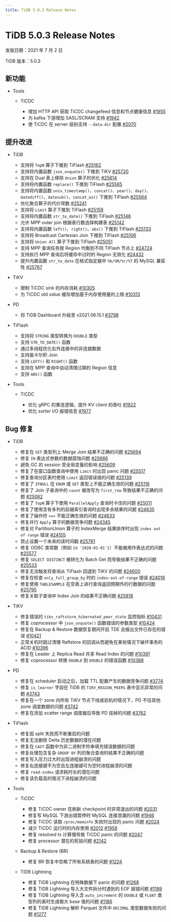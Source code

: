 ```yaml
---
title: TiDB 5.0.3 Release Notes
---
```


# TiDB 5.0.3 Release Notes

发版日期：2021 年 7 月 2 日

TiDB 版本：5.0.3

## 新功能

+ Tools

    + TiCDC

        - 增加 HTTP API 获取 TiCDC changefeed 信息和节点健康信息 [#1955](https://github.com/pingcap/ticdc/pull/1955)
        - 为 kafka 下游增加 SASL/SCRAM 支持 [#1942](https://github.com/pingcap/ticdc/pull/1942)
        - 使 TiCDC 在 server 级别支持 `--data-dir` 配置 [#2070](https://github.com/pingcap/ticdc/pull/2070)

## 提升改进

+ TiDB

    - 支持将 `TopN` 算子下推到 TiFlash [#25162](https://github.com/pingcap/tidb/pull/25162)
    - 支持将内置函数 `json_unquote()` 下推到 TiKV [#25720](https://github.com/pingcap/tidb/pull/25720)
    - 支持在 Dual 表上移除 `Union` 算子的优化 [#25614](https://github.com/pingcap/tidb/pull/25614)
    - 支持将内置函数 `replace()` 下推到 TiFlash [#25565](https://github.com/pingcap/tidb/pull/25565)
    - 支持将内置函数 `unix_timestamp()`、`concat()`、`year()`、`day()`、`datediff()`、`datesub()`、`concat_ws()` 下推到 TiFlash [#25564](https://github.com/pingcap/tidb/pull/25564)
    - 优化聚合算子的代价常数 [#25241](https://github.com/pingcap/tidb/pull/25241)
    - 支持将 `Limit` 算子下推到 TiFlash [#25159](https://github.com/pingcap/tidb/pull/25159)
    - 支持将内置函数 `str_to_date()` 下推到 TiFlash [#25148](https://github.com/pingcap/tidb/pull/25148)
    - 允许 MPP outer join 根据表行数选择构建表 [#25142](https://github.com/pingcap/tidb/pull/25142)
    - 支持将内置函数 `left()`、`right()`、`abs()` 下推到 TiFlash [#25133](https://github.com/pingcap/tidb/pull/25133)
    - 支持将 Broadcast Cartesian Join 下推到 TiFlash [#25106](https://github.com/pingcap/tidb/pull/25106)
    - 支持将 `Union All` 算子下推到 TiFlash [#25051](https://github.com/pingcap/tidb/pull/25051)
    - 支持 MPP 查询任务按 Region 均衡到不同 TiFlash 节点上 [#24724](https://github.com/pingcap/tidb/pull/24724)
    - 支持执行 MPP 查询后将缓存中过时的 Region 无效化 [#24432](https://github.com/pingcap/tidb/pull/24432)
    - 提升内置函数 `str_to_date` 在格式指定器中 `%b/%M/%r/%T` 的 MySQL 兼容性 [#25767](https://github.com/pingcap/tidb/pull/25767)

+ TiKV

    - 限制 TiCDC sink 的内存消耗 [#10305](https://github.com/tikv/tikv/pull/10305)
    - 为 TiCDC old value 缓存增加基于内存使用量的上限 [#10313](https://github.com/tikv/tikv/pull/10313)

+ PD

    - 将 TiDB Dashboard 升级至 v2021.06.15.1 [#3798](https://github.com/pingcap/pd/pull/3798)

+ TiFlash

    - 支持将 `STRING` 类型转换为 `DOUBLE` 类型
    - 支持 `STR_TO_DATE()` 函数
    - 通过多线程优化右外连接中的非连接数据
    - 支持笛卡尔积 Join
    - 支持 `LEFT()` 和 `RIGHT()` 函数
    - 支持在 MPP 查询中自动清理过期的 Region 信息
    - 支持 `ABS()` 函数

+ Tools

    + TiCDC

        - 优化 gRPC 的重连逻辑，提升 KV client 的吞吐 [#1922](https://github.com/pingcap/ticdc/pull/1922)
        - 优化 sorter I/O 报错信息 [#1977](https://github.com/pingcap/ticdc/pull/1977)

## Bug 修复

+ TiDB

    - 修复在 `SET` 类型列上 Merge Join 结果不正确的问题 [#25694](https://github.com/pingcap/tidb/pull/25694)
    - 修复 `IN` 表达式参数的数据腐蚀问题 [#25666](https://github.com/pingcap/tidb/pull/25666)
    - 避免 GC 的 session 受全局变量的影响 [#25609](https://github.com/pingcap/tidb/pull/25609)
    - 修复了在窗口函数查询中使用 `Limit` 时出现 panic 问题 [#25517](https://github.com/pingcap/tidb/pull/25517)
    - 修复查询分区表时使用 `Limit` 返回错误值的问题 [#25139](https://github.com/pingcap/tidb/pull/25139)
    - 修复了 `IFNULL` 在 `ENUM` 或 `SET` 类型上不能正确生效的问题 [#25116](https://github.com/pingcap/tidb/pull/25116)
    - 修复了 Join 子查询中的 `count` 被改写为 `first_row` 导致结果不正确的问题 [#25062](https://github.com/pingcap/tidb/pull/25062)
    - 修复了 `TopN` 算子下使用 `ParallelApply` 查询时卡住的问题 [#25011](https://github.com/pingcap/tidb/pull/25011)
    - 修复了使用含有多列的前缀索引查询时出现多余结果的问题 [#24635](https://github.com/pingcap/tidb/pull/24635)
    - 修复了操作符 `<=>` 不能正确生效的问题 [#24633](https://github.com/pingcap/tidb/pull/24633)
    - 修复并行 `Apply` 算子的数据竞争问题 [#24345](https://github.com/pingcap/tidb/pull/24345)
    - 修复对 PartitionUnion 算子的 IndexMerge 结果排序时出现 `index out of range` 错误 [#24155](https://github.com/pingcap/tidb/pull/24155)
    - 禁止设置一个未来的读时间戳 [#25761](https://github.com/pingcap/tidb/pull/25761)
    - 修复 ODBC 类常数（例如 `{d '2020-01-01'}`）不能被用作表达式的问题 [#25577](https://github.com/pingcap/tidb/pull/25577)
    - 修复 `SELECT DISTINCT` 被转化为 Batch Get 而导致结果不正确的问题 [#25533](https://github.com/pingcap/tidb/pull/25533)
    - 修复无法触发将查询从 TiFlash 回退到 TiKV 的问题 [#24600](https://github.com/pingcap/tidb/pull/24600)
    - 修复在检查 `only_full_group_by` 时的 `index-out-of-range` 错误 [#24016](https://github.com/pingcap/tidb/pull/24016)
    - 修复使用 `TABLESAMPLE` 在空表上进行查询返回预期外的行数据的问题 [#25795](https://github.com/pingcap/tidb/pull/25795)
    - 修复关联子查询中 Index Join 的结果不正确问题 [#25818](https://github.com/pingcap/tidb/pull/25818)

+ TiKV

    - 修复错误的 `tikv_raftstore_hibernated_peer_state` 监控指标 [#10431](https://github.com/tikv/tikv/pull/10431)
    - 修复 coprocessor 中 `json_unquote()` 函数错误的参数类型 [#10424](https://github.com/tikv/tikv/pull/10424)
    - 修复在 Backup & Restore 数据恢复期间开启 TDE 会报出文件已存在的错误 [#10421](https://github.com/tikv/tikv/pull/10421)
    - 正常关机时跳过清理 Raftstore 的回调从而避免在某些情况下破坏事务的 ACID [#10396](https://github.com/tikv/tikv/pull/10396)
    - 修复在 Leader 上 Replica Read 共享 Read Index 的问题 [#10391](https://github.com/tikv/tikv/pull/10391)
    - 修复 coprocessor 转换 `DOUBLE` 到 `DOUBLE` 的错误函数 [#10388](https://github.com/tikv/tikv/pull/10388)
+ PD

    - 修复在 scheduler 启动之后，加载 TTL 配置产生的数据竞争问题 [#3774](https://github.com/tikv/pd/pull/3774)
    - 修复 `is_learner` 字段在 TiDB 的 `TIKV_REGION_PEERS` 表中显示异常的问题 [#3743](https://github.com/tikv/pd/pull/3743)
    - 修复在一个 zone 内所有 TiKV 节点下线或宕机的情况下，PD 不往其他 zone 调度数据的问题 [#3742](https://github.com/tikv/pd/pull/3742)
    - 修复在添加 scatter range 调度器后导致 PD 挂掉的问题 [#3762](https://github.com/tikv/pd/pull/3762)

+ TiFlash

    - 修复因 split 失败而不断重启的问题
    - 修复无法删除 Delta 历史数据的潜在问题
    - 修复在 `CAST` 函数中为非二进制字符串填充错误数据的问题
    - 修复处理包含复杂 `GROUP BY` 列的聚合查询时结果不正确的问题
    - 修复写入压力过大时出现进程崩溃的问题
    - 修复右连接键不为空且左连接键可为空时进程崩溃的问题
    - 修复 `read-index` 请求耗时长的潜在问题
    - 修复读负载高的情况下进程崩溃的问题

+ Tools

    + TiCDC

        - 修复 TiCDC owner 在刷新 checkpoint 时异常退出的问题 [#2031](https://github.com/pingcap/ticdc/pull/2031)
        - 修复写 MySQL 下游出错暂停时 MySQL 连接泄漏的问题 [#1946](https://github.com/pingcap/ticdc/pull/1946)
        - 修复 TiCDC 读取 `/proc/meminfo` 失败时出现的 panic 问题 [#2024](https://github.com/pingcap/ticdc/pull/2024)
        - 减少 TiCDC 运行时的内存使用 [#2012](https://github.com/pingcap/ticdc/pull/2012) [#1958](https://github.com/pingcap/ticdc/pull/1958)
        - 修复 resolved ts 计算慢导致 TiCDC panic 的问题 [#2047](https://github.com/pingcap/ticdc/pull/2047)
        - 修复 processor 潜在的死锁问题 [#2142](https://github.com/pingcap/ticdc/pull/2142)

    + Backup & Restore (BR)

        - 修复 BR 恢复中忽略了所有系统表的问题 [#1224](https://github.com/pingcap/br/pull/1224)

    + TiDB Lightning

        - 修复 TiDB Lightning 在特殊数据下 panic 的问题 [#1268](https://github.com/pingcap/br/pull/1268)
        - 修复 TiDB Lightning 导入大文件拆分时遇到的 EOF 报错问题 [#1189](https://github.com/pingcap/br/pull/1189)
        - 修复 TiDB Lightning 导入含 `auto_increment` 的 `DOUBLE` 或 `FLOAT` 类型列的表时生成极大 base 值的问题 [#1186](https://github.com/pingcap/br/pull/1186)
        - 修复 TiDB Lightning 解析 Parquet 文件中 `DECIMAL` 类型数据失败的问题 [#1277](https://github.com/pingcap/br/pull/1277)
